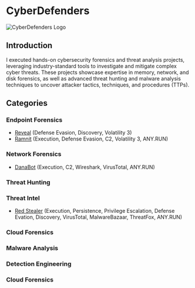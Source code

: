 # CyberDefenders
![CyberDefenders Logo](https://encrypted-tbn0.gstatic.com/images?q=tbn:ANd9GcTVoD0bSVIPtWsBss2pZ8CMFHwFMuwwPRybgw&s)

## Introduction

I executed hands-on cybersecurity forensics and threat analysis projects, leveraging industry-standard tools to investigate and mitigate complex cyber threats. These projects showcase expertise in memory, network, and disk forensics, as well as advanced threat hunting and malware analysis techniques to uncover attacker tactics, techniques, and procedures (TTPs).

## Categories
### Endpoint Forensics
- [Reveal](https://github.com/jcongmon/ccd/tree/main/endpoint/reveal) (Defense Evasion, Discovery, Volatility 3)
- [Ramnit](https://github.com/jcongmon/ccd/tree/main/endpoint/ramnit) (Execution, Defense Evasion, C2, Volatility 3, ANY.RUN)

### Network Forensics
- [DanaBot](https://github.com/jcongmon/ccd/tree/main/network/danabot) (Execution, C2, Wireshark, VirusTotal, ANY.RUN)
### Threat Hunting
### Threat Intel
- [Red Stealer](https://github.com/jcongmon/ccd/tree/main/intel/redstealer) (Execution, Persistence, Privilege Escalation, Defense Evation, Discovery, VirusTotal, MalwareBazaar, ThreatFox, ANY.RUN)
### Cloud Forensics
### Malware Analysis
### Detection Engineering
### Cloud Forensics
